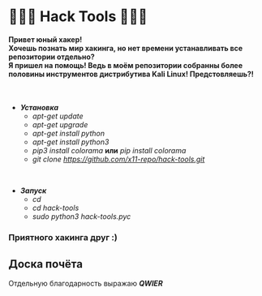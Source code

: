 # 🔹🐍🔹 Hack Tools 🔹🐍🔹
<h4>Привет юный хакер!<br> Хочешь познать мир хакинга, но нет времени устанавливать все репозитории отдельно? <br> Я пришел на помощь! Ведь в моём репозитории собранны более половины инструментов дистрибутива Kali Linux! Предстовляешь?!</h4>
<br>

  + ***Установка***
    + *apt-get update*
    + *apt-get upgrade*
    + *apt-get install python*
    + *apt-get install python3*
    + *pip3 install colorama* **или** *pip install colorama*
    + *git clone https://github.com/x11-repo/hack-tools.git*

<br>

  + ***Запуск***
    + *cd*
    + *cd hack-tools*
    + *sudo python3 hack-tools.pyc*

### Приятного хакинга друг :)
## Доска почёта
Отдельную благодарность выражаю ***QWIER***
